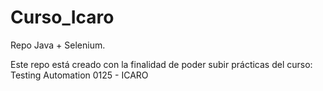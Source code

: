 # Curso_Icaro
Repo Java + Selenium.

Este repo está creado con la finalidad de poder subir prácticas del curso: Testing Automation 0125 - ICARO
